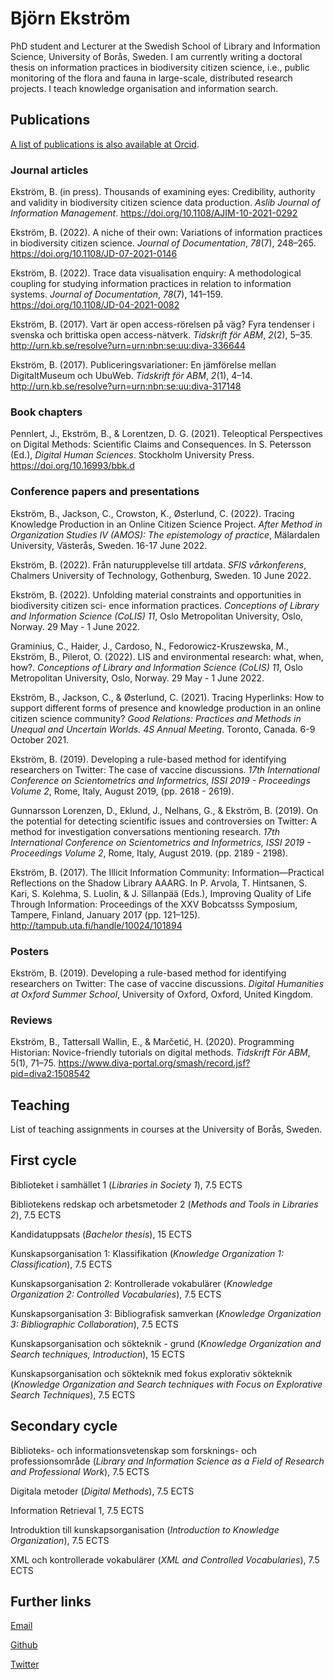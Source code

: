 # Björn Ekström

PhD student and Lecturer at the Swedish School of Library and Information Science, University of Borås, Sweden. I am currently writing a doctoral thesis on information practices in biodiversity citizen science, i.e., public monitoring of the flora and fauna in large-scale, distributed research projects. I teach knowledge organisation and information search.

## Publications

[A list of publications is also available at Orcid](http://orcid.org/0000-0003-4187-7004).

### Journal articles

Ekström, B. (in press). Thousands of examining eyes: Credibility, authority and validity in biodiversity citizen science data production. *Aslib Journal of Information Management*. https://doi.org/10.1108/AJIM-10-2021-0292

Ekström, B. (2022). A niche of their own: Variations of information practices in biodiversity citizen science. *Journal of Documentation*, *78*(7), 248–265. https://doi.org/10.1108/JD-07-2021-0146 

Ekström, B. (2022). Trace data visualisation enquiry: A methodological coupling for studying information practices in relation to information systems. *Journal of Documentation*, *78*(7), 141–159. https://doi.org/10.1108/JD-04-2021-0082

Ekström, B. (2017). Vart är open access-rörelsen på väg? Fyra tendenser i svenska och brittiska open access-nätverk. *Tidskrift för ABM*, *2*(2), 5–35. http://urn.kb.se/resolve?urn=urn:nbn:se:uu:diva-336644

Ekström, B. (2017). Publiceringsvariationer: En jämförelse mellan DigitaltMuseum och UbuWeb. *Tidskrift för ABM*, *2*(1), 4–14. http://urn.kb.se/resolve?urn=urn:nbn:se:uu:diva-317148

### Book chapters

Pennlert, J., Ekström, B., & Lorentzen, D. G. (2021). Teleoptical Perspectives on Digital Methods: Scientific Claims and Consequences. In S. Petersson (Ed.), *Digital Human Sciences*. Stockholm University Press. https://doi.org/10.16993/bbk.d

### Conference papers and presentations

Ekström, B., Jackson, C., Crowston, K., Østerlund, C. (2022). Tracing Knowledge Production in an Online Citizen Science Project. *After Method in Organization Studies IV (AMOS): The epistemology of practice*, Mälardalen University, Västerås, Sweden. 16-17 June 2022.

Ekström, B. (2022). Från naturupplevelse till artdata. *SFIS vårkonferens*, Chalmers University of Technology, Gothenburg, Sweden. 10 June 2022.

Ekström, B. (2022). Unfolding material constraints and opportunities in biodiversity citizen sci- ence information practices. *Conceptions of Library and Information Science (CoLIS) 11*, Oslo Metropolitan University, Oslo, Norway. 29 May - 1 June 2022.

Graminius, C., Haider, J., Cardoso, N., Fedorowicz-Kruszewska, M., Ekström, B., Pilerot, O. (2022). LIS and environmental research: what, when, how?. *Conceptions of Library and Information Science (CoLIS) 11*, Oslo Metropolitan University, Oslo, Norway. 29 May - 1 June 2022.

Ekström, B., Jackson, C., & Østerlund, C. (2021). Tracing Hyperlinks: How to support different forms of presence and knowledge production in an online citizen science community? *Good Relations: Practices and Methods in Unequal and Uncertain Worlds. 4S Annual Meeting*. Toronto, Canada. 6-9 October 2021.

Ekström, B. (2019). Developing a rule-based method for identifying researchers on Twitter: The case of vaccine discussions. *17th International Conference on Scientometrics and Informetrics, ISSI 2019 - Proceedings Volume 2*, Rome, Italy, August 2019, (pp. 2618 - 2619).

Gunnarsson Lorenzen, D., Eklund, J., Nelhans, G., & Ekström, B. (2019). On the potential for detecting scientific issues and controversies on Twitter: A method for investigation conversations mentioning research. *17th International Conference on Scientometrics and Informetrics, ISSI 2019 - Proceedings Volume 2*, Rome, Italy, August 2019. (pp. 2189 - 2198).

Ekström, B. (2017). The Illicit Information Community: Information—Practical Reflections on the Shadow Library AAARG. In P. Arvola, T. Hintsanen, S. Kari, S. Kolehma, S. Luolin, & J. Sillanpää (Eds.), Improving Quality of Life Through Information: Proceedings of the XXV Bobcatsss Symposium, Tampere, Finland, January 2017 (pp. 121–125). http://tampub.uta.fi/handle/10024/101894

### Posters 

Ekström, B. (2019). Developing a rule-based method for identifying researchers on Twitter: The case of vaccine discussions. *Digital Humanities at Oxford Summer School*, University of Oxford, Oxford, United Kingdom.

### Reviews

Ekström, B., Tattersall Wallin, E., & Marčetić, H. (2020). Programming Historian: Novice-friendly tutorials on digital methods. *Tidskrift För ABM*, 5(1), 71–75. https://www.diva-portal.org/smash/record.jsf?pid=diva2:1508542

## Teaching

List of teaching assignments in courses at the University of Borås, Sweden.

## First cycle

Biblioteket i samhället 1 (*Libraries in Society 1*), 7.5 ECTS

Bibliotekens redskap och arbetsmetoder 2 (*Methods and Tools in Libraries 2*), 7.5 ECTS

Kandidatuppsats (*Bachelor thesis*), 15 ECTS

Kunskapsorganisation 1: Klassifikation (*Knowledge Organization 1: Classification*), 7.5 ECTS

Kunskapsorganisation 2: Kontrollerade vokabulärer (*Knowledge Organization 2: Controlled Vocabularies*), 7.5 ECTS

Kunskapsorganisation 3: Bibliografisk samverkan (*Knowledge Organization 3: Bibliographic Collaboration*), 7.5 ECTS

Kunskapsorganisation och sökteknik - grund (*Knowledge Organization and Search techniques, Introduction*), 15 ECTS

Kunskapsorganisation och sökteknik med fokus explorativ sökteknik (*Knowledge Organization and Search techniques with Focus on Explorative Search Techniques*), 7.5 ECTS

## Secondary cycle

Biblioteks- och informationsvetenskap som forsknings- och professionsområde (*Library and Information Science as a Field of Research and Professional Work*), 7.5 ECTS

Digitala metoder (*Digital Methods*), 7.5 ECTS

Information Retrieval 1, 7.5 ECTS

Introduktion till kunskapsorganisation (*Introduction to Knowledge Organization*), 7.5 ECTS

XML och kontrollerade vokabulärer (*XML and Controlled Vocabularies*), 7.5 ECTS

## Further links

[Email](mailto:bjorn.ekstrom[a]hb.se)

[Github](https://github.com/bjornekstrom)

[Twitter](https://twitter.com/bjornekstrom)